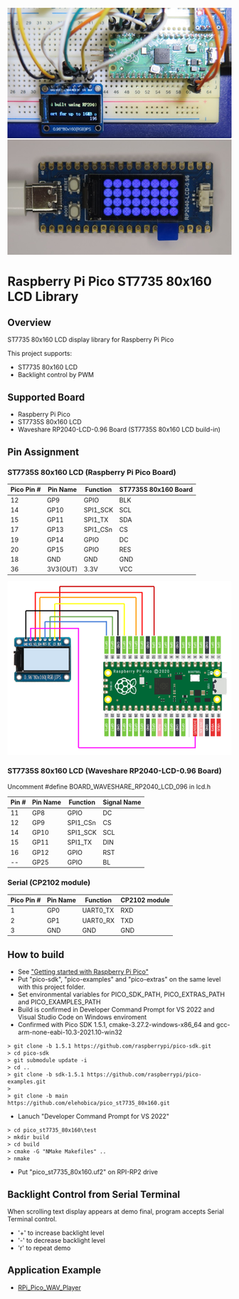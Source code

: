 ![ST7735 Test](doc/pico_st7735_80x160_breadboard.jpg)
![waveshare_rp2040_lcd_096](doc/waveshare_rp2040-lcd-096.jpg)

# Raspberry Pi Pico ST7735 80x160 LCD Library

## Overview
ST7735 80x160 LCD display library for Raspberry Pi Pico

This project supports:
* ST7735 80x160 LCD
* Backlight control by PWM

## Supported Board
* Raspberry Pi Pico
* ST7735S 80x160 LCD
* Waveshare RP2040-LCD-0.96 Board (ST7735S 80x160 LCD build-in)

## Pin Assignment
### ST7735S 80x160 LCD (Raspberry Pi Pico Board)

| Pico Pin # | Pin Name | Function | ST7735S 80x160 Board |
----|----|----|----
|12 | GP9 | GPIO | BLK |
|14 | GP10 | SPI1_SCK | SCL |
|15 | GP11 | SPI1_TX | SDA |
|17 | GP13 | SPI1_CSn | CS |
|19 | GP14 | GPIO | DC |
|20 | GP15 | GPIO | RES |
| 18 | GND | GND | GND |
| 36 | 3V3(OUT) | 3.3V | VCC |

![ST7735S_schematic](doc/pico_st7735_80x160_schematic.png)

### ST7735S 80x160 LCD (Waveshare RP2040-LCD-0.96 Board)

Uncomment #define BOARD_WAVESHARE_RP2040_LCD_096 in lcd.h

| Pin # | Pin Name | Function | Signal Name |
----|----|----|----
|11 | GP8 | GPIO | DC |
|12 | GP9 | SPI1_CSn | CS |
|14 | GP10 | SPI1_SCK | SCL |
|15 | GP11 | SPI1_TX | DIN |
|16 | GP12 | GPIO | RST |
|-- | GP25 | GPIO | BL |

### Serial (CP2102 module)
| Pico Pin # | Pin Name | Function | CP2102 module |
----|----|----|----
|  1 | GP0 | UART0_TX | RXD |
|  2 | GP1 | UART0_RX | TXD |
|  3 | GND | GND | GND |

## How to build
* See ["Getting started with Raspberry Pi Pico"](https://datasheets.raspberrypi.org/pico/getting-started-with-pico.pdf)
* Put "pico-sdk", "pico-examples" and "pico-extras" on the same level with this project folder.
* Set environmental variables for PICO_SDK_PATH, PICO_EXTRAS_PATH and PICO_EXAMPLES_PATH
* Build is confirmed in Developer Command Prompt for VS 2022 and Visual Studio Code on Windows enviroment
* Confirmed with Pico SDK 1.5.1, cmake-3.27.2-windows-x86_64 and gcc-arm-none-eabi-10.3-2021.10-win32
```
> git clone -b 1.5.1 https://github.com/raspberrypi/pico-sdk.git
> cd pico-sdk
> git submodule update -i
> cd ..
> git clone -b sdk-1.5.1 https://github.com/raspberrypi/pico-examples.git
>
> git clone -b main https://github.com/elehobica/pico_st7735_80x160.git
```
* Lanuch "Developer Command Prompt for VS 2022"
```
> cd pico_st7735_80x160\test
> mkdir build
> cd build
> cmake -G "NMake Makefiles" ..
> nmake
```
* Put "pico_st7735_80x160.uf2" on RPI-RP2 drive

## Backlight Control from Serial Terminal
When scrolling text display appears at demo final, program accepts Serial Terminal control.
* '+' to increase backlight level
* '-' to decrease backlight level
* 'r' to repeat demo

## Application Example
* [RPi_Pico_WAV_Player](https://github.com/elehobica/RPi_Pico_WAV_Player)
